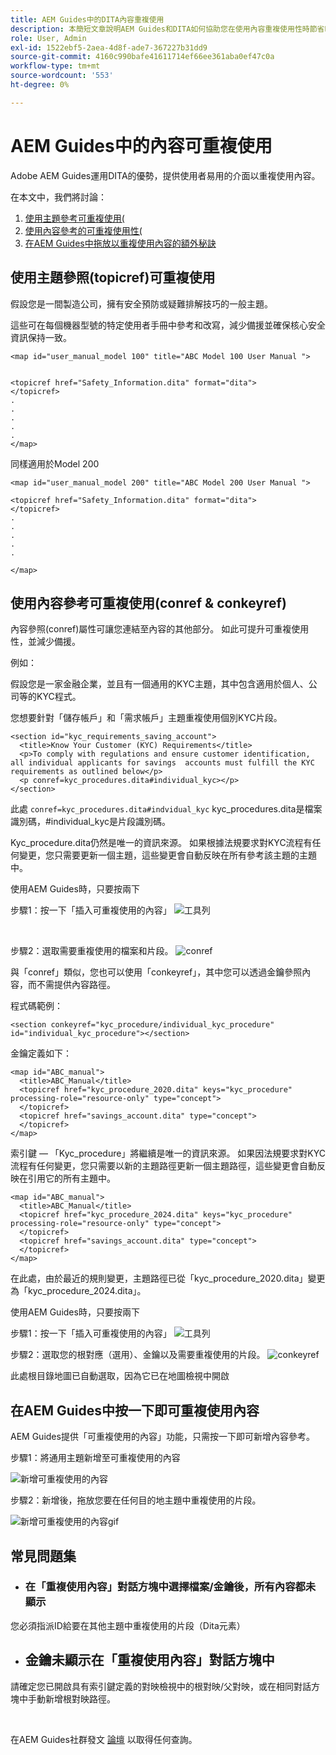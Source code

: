 ```yaml
---
title: AEM Guides中的DITA內容重複使用
description: 本簡短文章說明AEM Guides和DITA如何協助您在使用內容重複使用性時節省時間和精力
role: User, Admin
exl-id: 1522ebf5-2aea-4d8f-ade7-367227b31dd9
source-git-commit: 4160c990bafe41611714ef66ee361aba0ef47c0a
workflow-type: tm+mt
source-wordcount: '553'
ht-degree: 0%

---
```


# AEM Guides中的內容可重複使用

Adobe AEM Guides運用DITA的優勢，提供使用者易用的介面以重複使用內容。

在本文中，我們將討論：

1. [使用主題參考可重複使用(](#reusability-using-topic-referencestopicref)
2. [使用內容參考的可重複使用性(](#reusability-using-content-reference-conref--conkeyref)
3. [在AEM Guides中拖放以重複使用內容的額外秘訣](#reuse-content-with-a-single-click-in-aem-guides)

## 使用主題參照(topicref)可重複使用



假設您是一間製造公司，擁有安全預防或疑難排解技巧的一般主題。

這些可在每個機器型號的特定使用者手冊中參考和改寫，減少備援並確保核心安全資訊保持一致。

```
<map id="user_manual_model 100" title="ABC Model 100 User Manual ">


<topicref href="Safety_Information.dita" format="dita">
</topicref>
.
.
.
.
.
</map>
```


同樣適用於Model 200

```
<map id="user_manual_model 200" title="ABC Model 200 User Manual ">

<topicref href="Safety_Information.dita" format="dita">
</topicref>
.
.
.
.
.
  
</map>
```

## 使用內容參考可重複使用(conref &amp; conkeyref)

內容參照(conref)屬性可讓您連結至內容的其他部分。 如此可提升可重複使用性，並減少備援。

例如：

假設您是一家金融企業，並且有一個通用的KYC主題，其中包含適用於個人、公司等的KYC程式。

您想要針對「儲存帳戶」和「需求帳戶」主題重複使用個別KYC片段。

```
<section id="kyc_requirements_saving_account">
  <title>Know Your Customer (KYC) Requirements</title>
  <p>To comply with regulations and ensure customer identification, all individual applicants for savings  accounts must fulfill the KYC requirements as outlined below</p>
  <p conref=kyc_procedures.dita#individual_kyc></p>
</section>
```

此處 `conref=kyc_procedures.dita#indvidual_kyc` kyc_procedures.dita是檔案識別碼，#individual_kyc是片段識別碼。

Kyc_procedure.dita仍然是唯一的資訊來源。 如果根據法規要求對KYC流程有任何變更，您只需要更新一個主題，這些變更會自動反映在所有參考該主題的主題中。

使用AEM Guides時，只要按兩下

步驟1：按一下「插入可重複使用的內容」
![工具列](../../assets/publishing/content-reusability_image1.png)

<br>

步驟2：選取需要重複使用的檔案和片段。
![conref](../../assets/publishing/content-reusability_image2.png)

與「conref」類似，您也可以使用「conkeyref」，其中您可以透過金鑰參照內容，而不需提供內容路徑。

程式碼範例：

```
<section conkeyref="kyc_procedure/individual_kyc_procedure" id="individual_kyc_procedure"></section>
```

金鑰定義如下：

```
<map id="ABC_manual">
  <title>ABC_Manual</title>
  <topicref href="kyc_procedure_2020.dita" keys="kyc_procedure" processing-role="resource-only" type="concept">
  </topicref>
  <topicref href="savings_account.dita" type="concept">
  </topicref>
</map>
```

索引鍵 — 「Kyc_procedure」將繼續是唯一的資訊來源。 如果因法規要求對KYC流程有任何變更，您只需要以新的主題路徑更新一個主題路徑，這些變更會自動反映在引用它的所有主題中。

```
<map id="ABC_manual">
  <title>ABC_Manual</title>
  <topicref href="kyc_procedure_2024.dita" keys="kyc_procedure" processing-role="resource-only" type="concept">
  </topicref>
  <topicref href="savings_account.dita" type="concept">
  </topicref>
</map>
```

在此處，由於最近的規則變更，主題路徑已從「kyc_procedure_2020.dita」變更為「kyc_procedure_2024.dita」。

使用AEM Guides時，只要按兩下

步驟1：按一下「插入可重複使用的內容」
![工具列](../../assets/publishing/content-reusability_image1.png)

步驟2：選取您的根對應（選用）、金鑰以及需要重複使用的片段。
![conkeyref](../../assets/publishing/content-reusability_image3.png)

此處根目錄地圖已自動選取，因為它已在地圖檢視中開啟


## 在AEM Guides中按一下即可重複使用內容

AEM Guides提供「可重複使用的內容」功能，只需按一下即可新增內容參考。

步驟1：將通用主題新增至可重複使用的內容

![新增可重複使用的內容](../../assets/publishing/content-reusability_image4.png)

步驟2：新增後，拖放您要在任何目的地主題中重複使用的片段。

![新增可重複使用的內容gif](../../assets/publishing/content-reusability_image5.gif)



## 常見問題集

- ### 在「重複使用內容」對話方塊中選擇檔案/金鑰後，所有內容都未顯示

您必須指派ID給要在其他主題中重複使用的片段（Dita元素）

- ## 金鑰未顯示在「重複使用內容」對話方塊中

請確定您已開啟具有索引鍵定義的對映檢視中的根對映/父對映，或在相同對話方塊中手動新增根對映路徑。


<br>


在AEM Guides社群發文 [論壇](https://experienceleaguecommunities.adobe.com/t5/experience-manager-guides/ct-p/aem-xml-documentation) 以取得任何查詢。
